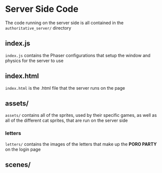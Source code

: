 # Server Side Code
The code running on the server side is all contained in the `authoritative_server/` directory

## index.js
`index.js` contains the Phaser configurations that setup the window and physics for the server to use

## index.html
`index.html` is the .html file that the server runs on the page

## assets/
`assets/` contains all of the sprites, used by their specific games, as well as all of the different cat sprites, that are run on the server side

### letters
`letters/` contains the images of the letters that make up the **PORO PARTY** on the login page

## scenes/